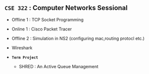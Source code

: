 ## **`CSE 322` : Computer Networks Sessional**

- Offline 1 : TCP Socket Programming
- Online  1 : Cisco Packet Tracer
- Offline 2 : Simulation in NS2 (configuring mac,routing protocl etc.)
- Wireshark

- **`Term Project`**   
  - SHRED : An Active Queue Management


